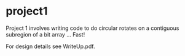 project1
========

Project 1 involves writing code to do circular rotates on a contiguous subregion of a bit array ... Fast!

For design details see WriteUp.pdf.